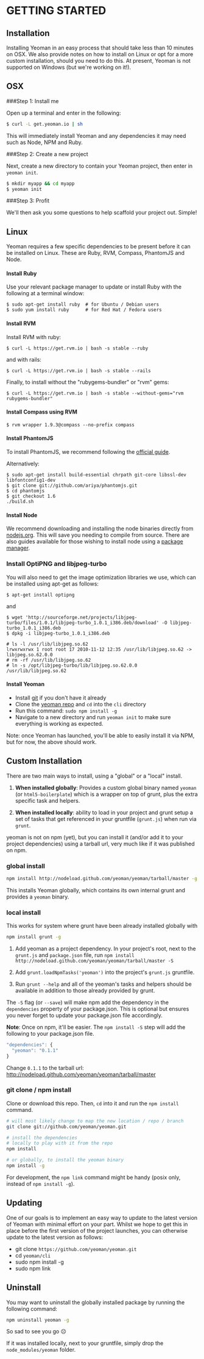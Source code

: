 # GETTING STARTED

## Installation

Installing Yeoman in an easy process that should take less than 10 minutes on OSX. We also provide notes on how to install on Linux or opt for a more custom installation, should you need to do this. At present, Yeoman is not supported on Windows (but we're working on it!).

## OSX

###Step 1: Install me

Open up a terminal and enter in the following:

```sh
$ curl -L get.yeoman.io | sh
```

This will immediately install Yeoman and any dependencies it may need such as Node, NPM and Ruby.

###Step 2: Create a new project

Next, create a new directory to contain your Yeoman project, then enter in `yeoman init`.

```sh
$ mkdir myapp && cd myapp
$ yeoman init
```

###Step 3: Profit

We'll then ask you some questions to help scaffold your project out. Simple!

## Linux

Yeoman requires a few specific dependencies to be present before it can be installed on Linux. These are Ruby, RVM, Compass, PhantomJS and Node.

#### Install Ruby

Use your relevant package manager to update or install Ruby with the following at a terminal window:

```shell
$ sudo apt-get install ruby  # for Ubuntu / Debian users
$ sudo yum install ruby      # for Red Hat / Fedora users
```

#### Install RVM

Install RVM with ruby:

```shell
$ curl -L https://get.rvm.io | bash -s stable --ruby
```

and with rails:

```shell
$ curl -L https://get.rvm.io | bash -s stable --rails
```

Finally, to install without the "rubygems-bundler" or "rvm" gems:

```shell
$ curl -L https://get.rvm.io | bash -s stable --without-gems="rvm rubygems-bundler"
```

#### Install Compass using RVM

```shell
$ rvm wrapper 1.9.3@compass --no-prefix compass
```

#### Install PhantomJS

To install PhantomJS, we recommend following the [official guide](http://phantomjs.org/download.html#linux).

Alternatively:

```shell
$ sudo apt-get install build-essential chrpath git-core libssl-dev libfontconfig1-dev
$ git clone git://github.com/ariya/phantomjs.git
$ cd phantomjs
$ git checkout 1.6
./build.sh
```

#### Install Node

We recommend downloading and installing the node binaries directly from [nodejs.org](http://nodejs.org/download/).
This will save you needing to compile from source. There are also guides available for those wishing to install node
using a [package manager](https://github.com/joyent/node/wiki/Installing-Node.js-via-package-manager).

### Install OptiPNG and libjpeg-turbo

You will also need to get the image optimization libraries we use, which can be installed using apt-get as follows:

```shell
$ apt-get install optipng
```
and

```shell
$ wget 'http://sourceforge.net/projects/libjpeg-turbo/files/1.0.1/libjpeg-turbo_1.0.1_i386.deb/download' -O libjpeg-turbo_1.0.1_i386.deb
$ dpkg -i libjpeg-turbo_1.0.1_i386.deb

# ls -l /usr/lib/libjpeg.so.62
lrwxrwxrwx 1 root root 17 2010-11-12 12:35 /usr/lib/libjpeg.so.62 -> libjpeg.so.62.0.0
# rm -rf /usr/lib/libjpeg.so.62
# ln -s /opt/libjpeg-turbo/lib/libjpeg.so.62.0.0 /usr/lib/libjpeg.so.62
```


#### Install Yeoman

* Install [git](http://git-scm.com/book/en/Getting-Started-Installing-Git) if you don't have it already
* Clone the [yeoman repo](https://github.com/yeoman/yeoman/) and `cd` into the `cli` directory
* Run this command: `sudo npm install -g`
* Navigate to a new directory and run `yeoman init` to make sure everything is working as expected.

Note: once Yeoman has launched, you'll be able to easily install it via NPM, but for now, the above
should work.



## Custom Installation

There are two main ways to install, using a "global" or a "local" install.

1. **When installed globally**: Provides a custom global binary named `yeoman`
(or `html5-boilerplate`) which is a wrapper on top of grunt, plus the extra
specific task and helpers.

2. **When installed locally**: ability to load in your project and grunt setup a
set of tasks that get referenced in your gruntfile (`grunt.js`) when run via `grunt`.

yeoman is not on npm (yet), but you can install it (and/or add it to
your project dependencies) using a tarball url, very much like if it was published
on npm.


### global install

```sh
npm install http://nodeload.github.com/yeoman/yeoman/tarball/master -g
```

This installs Yeoman globally, which contains its own internal grunt and
provides a `yeoman` binary.


### local install

This works for system where grunt have been already installed globally with

```sh
npm install grunt -g
```

1. Add yeoman as a project dependency. In your project's root,
next to the `grunt.js` and `package.json` file, run `npm install
http://nodeload.github.com/yeoman/yeoman/tarball/master -S`

2. Add `grunt.loadNpmTasks('yeoman')` into the project's `grunt.js` gruntfile.

3. Run `grunt --help` and all of the yeoman's tasks and helpers
should be available in addition to those already provided by grunt.

The `-S` flag (or `--save`) will make npm add the dependency in the
`dependencies` property of your package.json. This is optional but ensures you
never forget to update your package.json file accordingly.

**Note**: Once on npm, it'll be easier. The `npm install -S` step will add the
following to your package.json file.

```js
"dependencies": {
  "yeoman": "0.1.1"
}
```

Change `0.1.1` to the tarball url: http://nodeload.github.com/yeoman/yeoman/tarball/master

### git clone / npm install

Clone or download this repo. Then, `cd` into it and run the `npm
install` command.

```sh
# will most likely change to map the new location / repo / branch
git clone git://github.com/yeoman/yeoman.git

# install the dependencies
# locally to play with it from the repo
npm install

# or globally, to install the yeoman binary
npm install -g
```

For development, the `npm link` command might be handy (posix only, instead of
`npm install -g`).


## Updating

One of our goals is to implement an easy way to update to the latest version of Yeoman with minimal effort
on your part. Whilst we hope to get this in place before the first version of the project launches, you can
otherwise update to the latest version as follows:

* git clone `https://github.com/yeoman/yeoman.git`
* cd `yeoman/cli`
* sudo npm install -g
* sudo npm link


## Uninstall

You may want to uninstall the globally installed package by running the
following command:

```sh
npm uninstall yeoman -g
```

So sad to see you go ☹

If it was installed locally, next to your gruntfile, simply drop the
`node_modules/yeoman` folder.